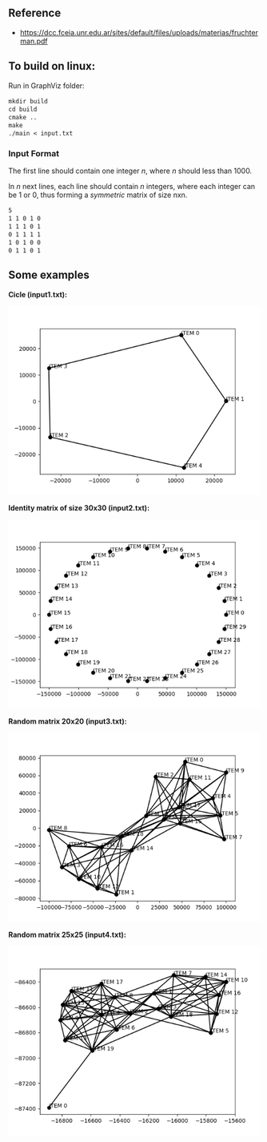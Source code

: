## Reference

-   https://dcc.fceia.unr.edu.ar/sites/default/files/uploads/materias/fruchterman.pdf


## To build on linux:

Run in GraphViz folder:
```
mkdir build
cd build
cmake ..
make
./main < input.txt
```

### Input Format

The first line should contain one integer $n$, where $n$ should less than 1000.

In $n$ next lines, each line should contain $n$ integers, where each integer can be 1 or 0, thus forming a *symmetric* matrix of size nxn.

```
5
1 1 0 1 0
1 1 1 0 1
0 1 1 1 1
1 0 1 0 0
0 1 1 0 1
```
## Some examples 


**Cicle (input1.txt):**

![Minimal example](./images/1668882727.png)


**Identity matrix of size 30x30 (input2.txt):**

![Minimal example](./images/1668882645.png)



**Random matrix 20x20 (input3.txt):**

![Minimal example](./images/1668883356.png)


**Random matrix 25x25 (input4.txt):**

![Minimal example](./images/1668884276.png)


